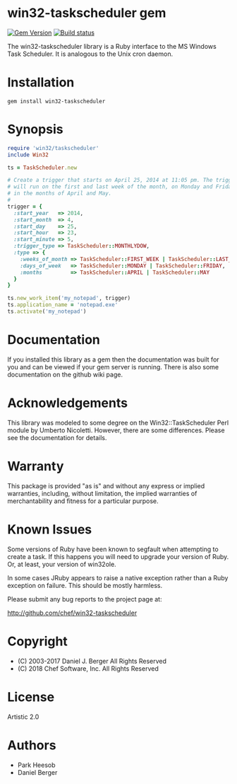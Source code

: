 # win32-taskscheduler gem

[![Gem Version](https://badge.fury.io/rb/win32-taskscheduler.svg)](https://badge.fury.io/rb/win32-taskscheduler)
[![Build status](https://ci.appveyor.com/api/projects/status/3bh741beu9bl9g87/branch/ole?svg=true)](https://ci.appveyor.com/project/chef/win32-taskscheduler/branch/ole)

The win32-taskscheduler library is a Ruby interface to the MS Windows Task Scheduler. It is analogous to the Unix cron daemon.

# Installation

```
gem install win32-taskscheduler
```

# Synopsis

```ruby
require 'win32/taskscheduler'
include Win32

ts = TaskScheduler.new

# Create a trigger that starts on April 25, 2014 at 11:05 pm. The trigger
# will run on the first and last week of the month, on Monday and Friday,
# in the months of April and May.
#
trigger = {
  :start_year   => 2014,
  :start_month  => 4,
  :start_day    => 25,
  :start_hour   => 23,
  :start_minute => 5,
  :trigger_type => TaskScheduler::MONTHLYDOW,
  :type => {
    :weeks_of_month => TaskScheduler::FIRST_WEEK | TaskScheduler::LAST_WEEK,
    :days_of_week   => TaskScheduler::MONDAY | TaskScheduler::FRIDAY,
    :months         => TaskScheduler::APRIL | TaskScheduler::MAY
  }
}

ts.new_work_item('my_notepad', trigger)
ts.application_name = 'notepad.exe'
ts.activate('my_notepad')
```

# Documentation

If you installed this library as a gem then the documentation was built for you and can be viewed if your gem server is running. There is also some documentation on the github wiki page.

# Acknowledgements

This library was modeled to some degree on the Win32::TaskScheduler Perl module by Umberto Nicoletti. However, there are some differences. Please see the documentation for details.

# Warranty

This package is provided "as is" and without any express or implied warranties, including, without limitation, the implied warranties of merchantability and fitness for a particular purpose.

# Known Issues

Some versions of Ruby have been known to segfault when attempting to create a task. If this happens you will need to upgrade your version of Ruby. Or, at least, your version of win32ole.

In some cases JRuby appears to raise a native exception rather than a Ruby exception on failure. This should be mostly harmless.

Please submit any bug reports to the project page at:

<http://github.com/chef/win32-taskscheduler>

# Copyright

- (C) 2003-2017 Daniel J. Berger All Rights Reserved
- (C) 2018 Chef Software, Inc. All Rights Reserved

# License

Artistic 2.0

# Authors

- Park Heesob
- Daniel Berger
